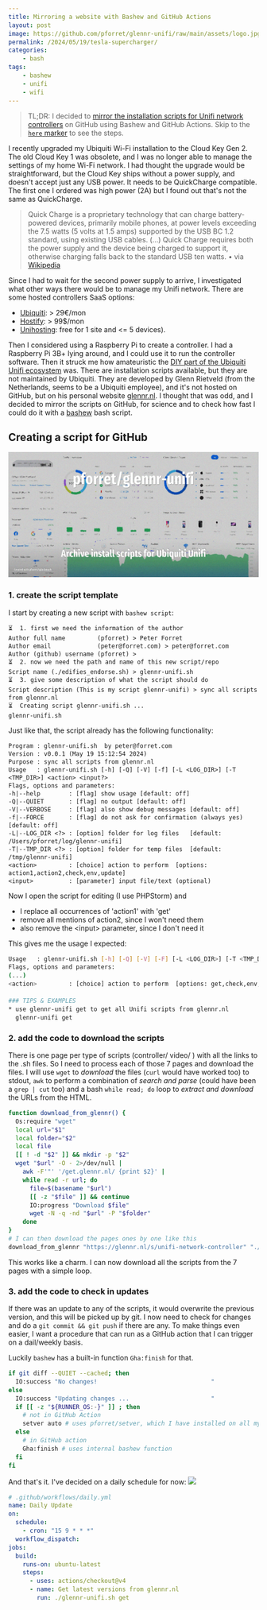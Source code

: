 ```yaml
---
title: Mirroring a website with Bashew and GitHub Actions
layout: post
image: https://github.com/pforret/glennr-unifi/raw/main/assets/logo.jpg
permalink: /2024/05/19/tesla-supercharger/
categories:
    - bash
tags:
    - bashew
    - unifi
    - wifi
---
```


> TL;DR: I decided to [mirror the installation scripts for Unifi network controllers](https://github.com/pforret/glennr-unifi) on GitHub using Bashew and GitHub Actions. Skip to the <a href="#here">`here` marker</a> to see the steps.


I recently upgraded my Ubiquiti Wi-Fi installation to the Cloud Key Gen 2. The old Cloud Key 1 was obsolete, and I was no longer able to manage the settings of my home Wi-Fi network. I had thought the upgrade would be straightforward, but the Cloud Key ships without a power supply, and doesn't accept just any USB power. It needs to be QuickCharge compatible. The first one I ordered was high power (2A) but I found out that's not the same as QuickCharge.

> Quick Charge is a proprietary technology that can charge battery-powered devices, primarily mobile phones, at power levels exceeding the 7.5 watts (5 volts at 1.5 amps) supported by the USB BC 1.2 standard, using existing USB cables. (...) Quick Charge requires both the power supply and the device being charged to support it, otherwise charging falls back to the standard USB ten watts.
> &bull; via [Wikipedia](https://en.wikipedia.org/wiki/Quick_Charge)

Since I had to wait for the second power supply to arrive, I investigated what other ways there would be to manage my Unifi network. There are some hosted controllers SaaS options: 

* [Ubiquiti](https://eu.store.ui.com/eu/en/collections/unifi-accessory-tech-hosting-and-gateways-cloud/products/unifi-hosting): > 29&euro;/mon 
* [Hostify](https://www.hostifi.com/#pricing): > 99$/mon
* [Unihosting](https://www.unihosted.com/#pricing): free for 1 site and <= 5 devices). 

Then I considered using a Raspberry Pi to create a controller. I had a Raspberry Pi 3B+ lying around, and I could use it to run the controller software. Then it struck me how amateuristic the [DIY part of the Ubiquiti Unifi ecosystem](https://community.ui.com/questions/UniFi-Installation-Scripts-or-UniFi-Easy-Update-Script-or-UniFi-Lets-Encrypt-or-UniFi-Easy-Encrypt-/ccbc7530-dd61-40a7-82ec-22b17f027776) was. There are installation scripts available, but they are not maintained by Ubiquiti. They are developed by Glenn Rietveld (from the Netherlands, seems to be a Ubiquiti employee), and it's not hosted on GitHub, but on his personal website [glennr.nl](https://glennr.nl/scripts). I thought that was odd, and I decided to mirror the scripts on GitHub, for science and to check how fast I could do it with a [bashew](https://github.com/pforret/bashew) bash script.

##  <a name="here">Creating a script for GitHub</a>

[![](https://github.com/pforret/glennr-unifi/raw/main/assets/logo.jpg)](https://github.com/pforret/glennr-unifi)

### 1. create the script template

I start by creating a new script with `bashew script`:

```
⏳  1. first we need the information of the author
Author full name         (pforret) > Peter Forret
Author email             (peter@forret.com) > peter@forret.com
Author (github) username (pforret) > 
⏳  2. now we need the path and name of this new script/repo
Script name (./edifies_endorse.sh) > glennr-unifi.sh
⏳  3. give some description of what the script should do
Script description (This is my script glennr-unifi) > sync all scripts from glennr.nl
⏳  Creating script glennr-unifi.sh ...
glennr-unifi.sh
```

Just like that, the script already has the following functionality:

```
Program : glennr-unifi.sh  by peter@forret.com
Version : v0.0.1 (May 19 15:12:54 2024)
Purpose : sync all scripts from glennr.nl
Usage   : glennr-unifi.sh [-h] [-Q] [-V] [-f] [-L <LOG_DIR>] [-T <TMP_DIR>] <action> <input?>
Flags, options and parameters:
-h|--help        : [flag] show usage [default: off]
-Q|--QUIET       : [flag] no output [default: off]
-V|--VERBOSE     : [flag] also show debug messages [default: off]
-f|--FORCE       : [flag] do not ask for confirmation (always yes) [default: off]
-L|--LOG_DIR <?> : [option] folder for log files   [default: /Users/pforret/log/glennr-unifi]
-T|--TMP_DIR <?> : [option] folder for temp files  [default: /tmp/glennr-unifi]
<action>         : [choice] action to perform  [options: action1,action2,check,env,update]
<input>          : [parameter] input file/text (optional)
```
Now I open the script for editing (I use PHPStorm) and

* I replace all occurrences of 'action1' with 'get'
* remove all mentions of action2, since I won't need them
* also remove the &lt;input&gt; parameter, since I don't need it

This gives me the usage I expected:
```bash
Usage   : glennr-unifi.sh [-h] [-Q] [-V] [-F] [-L <LOG_DIR>] [-T <TMP_DIR>] <action>
Flags, options and parameters:
(...)
<action>         : [choice] action to perform  [options: get,check,env,update]

### TIPS & EXAMPLES
* use glennr-unifi get to get all Unifi scripts from glennr.nl
  glennr-unifi get
```

### 2. add the code to download the scripts

There is one page per type of scripts (controller/ video/ ) with all the links to the .sh files. So I need to process each of those 7 pages and download the files. 
I will use `wget` to _download_ the files (`curl` would have worked too) to stdout, `awk` to perform a combination of _search and parse_ (could have been a `grep | cut` too) and a bash `while read; do` loop to _extract and download_ the URLs from the HTML. 

```bash
function download_from_glennr() {
  Os:require "wget"
  local url="$1"
  local folder="$2"
  local file
  [[ ! -d "$2" ]] && mkdir -p "$2"
  wget "$url" -O - 2>/dev/null |
    awk -F'"' '/get.glennr.nl/ {print $2}' |
    while read -r url; do
      file=$(basename "$url")
      [[ -z "$file" ]] && continue
      IO:progress "Download $file"
      wget -N -q -nd "$url" -P "$folder"
    done
}
# I can then download the pages ones by one like this
download_from_glennr "https://glennr.nl/s/unifi-network-controller" "./scripts/controller"
```
This works like a charm. I can now download all the scripts from the 7 pages with a simple loop.

### 3. add the code to check in updates

If there was an update to any of the scripts, it would overwrite the previous version, and this will be picked up by git. I now need to check for changes and do a `git commit && git push` if there are any. To make things even easier, I want a procedure that can run as a GitHub action that I can trigger on a dail/weekly basis.

Luckily `bashew` has a built-in function `Gha:finish` for that.
  
```bash
if git diff --QUIET --cached; then
  IO:success "No changes!                                "
else
  IO:success "Updating changes ...                       "
  if [[ -z "${RUNNER_OS:-}" ]] ; then
    # not in GitHub Action
    setver auto # uses pforret/setver, which I have installed on all my machines
  else
    # in GitHub action
    Gha:finish # uses internal bashew function
  fi
fi
```

And that's it. I've decided on a daily schedule for now: [![](https://github.com/pforret/glennr-unifi/actions/workflows/daily.yml/badge.svg)](https://github.com/pforret/glennr-unifi/actions/workflows/daily.yml)

```yaml
# .github/workflows/daily.yml
name: Daily Update
on:
  schedule:
    - cron: "15 9 * * *"
  workflow_dispatch:
jobs:
  build:
    runs-on: ubuntu-latest
    steps:
      - uses: actions/checkout@v4
      - name: Get latest versions from glennr.nl
        run: ./glennr-unifi.sh get
```
